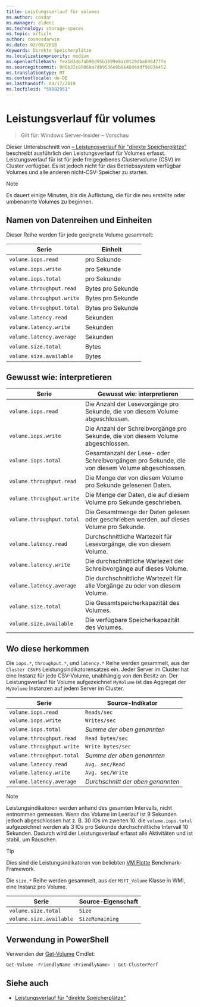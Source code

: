 ```yaml
---
title: Leistungsverlauf für volumes
ms.author: cosdar
ms.manager: eldenc
ms.technology: storage-spaces
ms.topic: article
author: cosmosdarwin
ms.date: 02/09/2018
Keywords: Direkte Speicherplätze
ms.localizationpriority: medium
ms.openlocfilehash: fea1d3d67ab96d95b1699e8ac0129dba698477fe
ms.sourcegitcommit: 0d0b32c8986ba7db9536e0b8648d4ddf9b03e452
ms.translationtype: MT
ms.contentlocale: de-DE
ms.lasthandoff: 04/17/2019
ms.locfileid: "59882951"
---
```

# <a name="performance-history-for-volumes"></a>Leistungsverlauf für volumes

> Gilt für: Windows Server-Insider – Vorschau

Dieser Unterabschnitt von [– Leistungsverlauf für "direkte Speicherplätze"](performance-history.md) beschreibt ausführlich den Leistungsverlauf für Volumes erfasst. Leistungsverlauf für ist für jede freigegebenes Clustervolume (CSV) im Cluster verfügbar. Es ist jedoch nicht für das Betriebssystem verfügbar Volumes und alle anderen nicht-CSV-Speicher zu starten.

   > [!NOTE]
   > Es dauert einige Minuten, bis die Auflistung, die für die neu erstellte oder umbenannte Volumes zu beginnen.

## <a name="series-names-and-units"></a>Namen von Datenreihen und Einheiten

Dieser Reihe werden für jede geeignete Volume gesammelt:

| Serie                    | Einheit             |
|---------------------------|------------------|
| `volume.iops.read`        | pro Sekunde       |
| `volume.iops.write`       | pro Sekunde       |
| `volume.iops.total`       | pro Sekunde       |
| `volume.throughput.read`  | Bytes pro Sekunde |
| `volume.throughput.write` | Bytes pro Sekunde |
| `volume.throughput.total` | Bytes pro Sekunde |
| `volume.latency.read`     | Sekunden          |
| `volume.latency.write`    | Sekunden          |
| `volume.latency.average`  | Sekunden          |
| `volume.size.total`       | Bytes            |
| `volume.size.available`   | Bytes            |

## <a name="how-to-interpret"></a>Gewusst wie: interpretieren

| Serie                    | Gewusst wie: interpretieren                                                              |
|---------------------------|-------------------------------------------------------------------------------|
| `volume.iops.read`        | Die Anzahl der Lesevorgänge pro Sekunde, die von diesem Volume abgeschlossen.                |
| `volume.iops.write`       | Die Anzahl der Schreibvorgänge pro Sekunde, die von diesem Volume abgeschlossen.               |
| `volume.iops.total`       | Gesamtanzahl der Lese- oder Schreibvorgängen pro Sekunde, die von diesem Volume abgeschlossen. |
| `volume.throughput.read`  | Die Menge der von diesem Volume pro Sekunde gelesenen Daten.                            |
| `volume.throughput.write` | Die Menge der Daten, die auf diesem Volume pro Sekunde geschrieben.                           |
| `volume.throughput.total` | Die Gesamtmenge der Daten gelesen oder geschrieben werden, auf dieses Volume pro Sekunde.        |
| `volume.latency.read`     | Durchschnittliche Wartezeit für Lesevorgänge, die von diesem Volume.                          |
| `volume.latency.write`    | Die durchschnittliche Wartezeit der Schreibvorgänge auf dieses Volume.                           |
| `volume.latency.average`  | Die durchschnittliche Wartezeit für alle Vorgänge zu oder von diesem Volume.                     |
| `volume.size.total`       | Die Gesamtspeicherkapazität des Volumes.                                     |
| `volume.size.available`   | Die verfügbare Speicherkapazität des Volumes.                                 |

## <a name="where-they-come-from"></a>Wo diese herkommen

Die `iops.*`, `throughput.*`, und `latency.*` Reihe werden gesammelt, aus der `Cluster CSVFS` Leistungsindikatorensatzes ein. Jeder Server im Cluster hat eine Instanz für jede CSV-Volume, unabhängig von den Besitz an. Der Leistungsverlauf für Volume aufgezeichnet `MyVolume` ist das Aggregat der `MyVolume` Instanzen auf jedem Server im Cluster.

| Serie                    | Source-Indikator         |
|---------------------------|------------------------|
| `volume.iops.read`        | `Reads/sec`            |
| `volume.iops.write`       | `Writes/sec`           |
| `volume.iops.total`       | *Summe der oben genannten*     |
| `volume.throughput.read`  | `Read bytes/sec`       |
| `volume.throughput.write` | `Write bytes/sec`      |
| `volume.throughput.total` | *Summe der oben genannten*     |
| `volume.latency.read`     | `Avg. sec/Read`        |
| `volume.latency.write`    | `Avg. sec/Write`       |
| `volume.latency.average`  | *Durchschnitt der oben genannten* |

   > [!NOTE]
   > Leistungsindikatoren werden anhand des gesamten Intervalls, nicht entnommen gemessen. Wenn das Volume im Leerlauf ist 9 Sekunden jedoch abgeschlossen hat z. B. 30 IOs im zweiten 10. die `volume.iops.total` aufgezeichnet werden als 3 IOs pro Sekunde durchschnittliche Intervall 10 Sekunden. Dadurch wird der Leistungsverlauf erfasst alle Aktivitäten und ist stabil, um Rauschen.

   > [!TIP]
   > Dies sind die Leistungsindikatoren von beliebten [VM Flotte](https://github.com/Microsoft/diskspd/blob/master/Frameworks/VMFleet/watch-cluster.ps1) Benchmark-Framework.

Die `size.*` Reihe werden gesammelt, aus der `MSFT_Volume` Klasse in WMI, eine Instanz pro Volume.

| Serie                    | Source-Eigenschaft |
|---------------------------|-----------------|
| `volume.size.total`       | `Size`          |
| `volume.size.available`   | `SizeRemaining` |

## <a name="usage-in-powershell"></a>Verwendung in PowerShell

Verwenden der [Get-Volume](https://docs.microsoft.com/powershell/module/storage/get-volume) Cmdlet:

```PowerShell
Get-Volume -FriendlyName <FriendlyName> | Get-ClusterPerf
```

## <a name="see-also"></a>Siehe auch

- [Leistungsverlauf für "direkte Speicherplätze"](performance-history.md)
